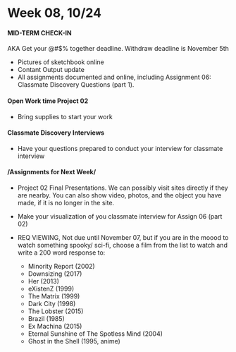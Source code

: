 # Week 08, 10/24

#### MID-TERM CHECK-IN

AKA Get your @#$% together deadline.
Withdraw deadline is November 5th 

* Pictures of sketchbook online
* Contant Output update
* All assignments documented and online, including Assignment 06: Classmate Discovery Questions (part 1). 

#### Open Work time Project 02

* Bring supplies to start your work 

#### Classmate Discovery Interviews

* Have your questions prepared to conduct your interview for classmate interview  

#### /Assignments for Next Week/

* Project 02 Final Presentations. We can possibly visit sites directly if they are nearby. You can also show video, photos, and the object you have made, if it is no longer in the site.   

* Make your visualization of you classmate interview for Assign 06 (part 02) 

* REQ VIEWING, Not due until November 07, but if you are in the moood to watch something spooky/ sci-fi, choose a film from the list to watch and write a 200 word response to: 
  * Minority	Report (2002)
  * Downsizing (2017)
  * Her (2013)
  * eXistenZ (1999)
  * The	Matrix (1999)
  * Dark	City (1998)
  * The Lobster	(2015)
  * Brazil (1985)
  * Ex	Machina (2015)
  * Eternal	Sunshine	of	The	Spotless	Mind	(2004)
  * Ghost	in	the	Shell	(1995,	anime)
